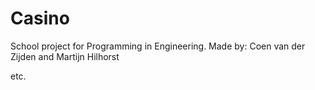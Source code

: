 # Casino
School project for Programming in Engineering.
Made by: Coen van der Zijden and Martijn Hilhorst

etc.
